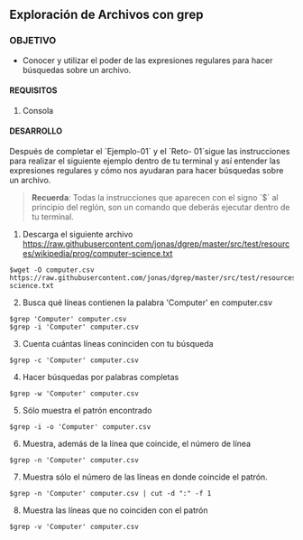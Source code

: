 ## Exploración de Archivos con grep

### OBJETIVO 
 - Conocer y utilizar el poder de las expresiones regulares para hacer búsquedas sobre un archivo.

#### REQUISITOS 
1. Consola

#### DESARROLLO

Después de completar el ´Ejemplo-01´ y el ´Reto- 01´sigue las instrucciones para realizar el siguiente ejemplo dentro de tu terminal y así entender las expresiones regulares y cómo nos ayudaran para hacer búsquedas sobre un archivo.

> **Recuerda**: Todas la instrucciones que aparecen con el signo ´$´ al principio del reglón, son un comando que deberás ejecutar dentro de tu terminal.  

1. Descarga el siguiente archivo https://raw.githubusercontent.com/jonas/dgrep/master/src/test/resources/wikipedia/prog/computer-science.txt
```
$wget -O computer.csv https://raw.githubusercontent.com/jonas/dgrep/master/src/test/resources/wikipedia/prog/computer-science.txt
```
2. Busca qué líneas contienen la palabra 'Computer' en computer.csv
````
$grep 'Computer' computer.csv
$grep -i 'Computer' computer.csv

````
3. Cuenta cuántas líneas coninciden con tu búsqueda
````
$grep -c 'Computer' computer.csv
````
4. Hacer búsquedas por palabras completas
```
$grep -w 'Computer' computer.csv
```
5. Sólo muestra el patrón encontrado
```
$grep -i -o 'Computer' computer.csv
```
6. Muestra, además de la línea que coincide, el número de línea
```
$grep -n 'Computer' computer.csv
```
7. Muestra sólo el número de las líneas en donde coincide el patrón.
```
$grep -n 'Computer' computer.csv | cut -d ":" -f 1
```
8. Muestra las líneas que no coinciden con el patrón
```
$grep -v 'Computer' computer.csv
````
